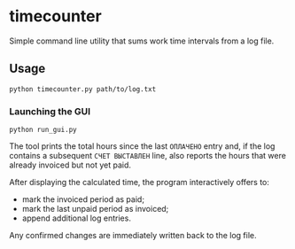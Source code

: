 # timecounter

Simple command line utility that sums work time intervals from a log file.

## Usage

```
python timecounter.py path/to/log.txt
```

### Launching the GUI

```
python run_gui.py
```

The tool prints the total hours since the last `ОПЛАЧЕНО` entry and, if the
log contains a subsequent `СЧЕТ ВЫСТАВЛЕН` line, also reports the hours that
were already invoiced but not yet paid.

After displaying the calculated time, the program interactively offers to:

* mark the invoiced period as paid;
* mark the last unpaid period as invoiced;
* append additional log entries.

Any confirmed changes are immediately written back to the log file.
